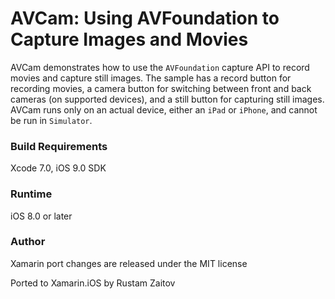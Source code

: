 # AVCam: Using AVFoundation to Capture Images and Movies

AVCam demonstrates how to use the  `AVFoundation` capture API to record movies and capture still images. The sample has a record button for recording movies, a camera button for switching between front and back cameras (on supported devices), and a still button for capturing still images. AVCam runs only on an actual device, either an `iPad` or `iPhone`, and cannot be run in `Simulator`.

### Build Requirements
Xcode 7.0, iOS 9.0 SDK

### Runtime
iOS 8.0 or later


### Author
Xamarin port changes are released under the MIT license

Ported to Xamarin.iOS by Rustam Zaitov
